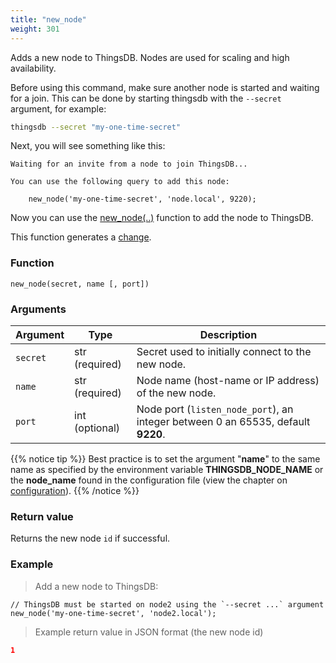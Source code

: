 ```yaml
---
title: "new_node"
weight: 301
---
```


Adds a new node to ThingsDB. Nodes are used for scaling and high availability.

Before using this command, make sure another node is started and waiting for a join. This can be done by starting thingsdb with the `--secret` argument, for example:

```bash
thingsdb --secret "my-one-time-secret"
```

Next, you will see something like this:

```text
Waiting for an invite from a node to join ThingsDB...

You can use the following query to add this node:

    new_node('my-one-time-secret', 'node.local', 9220);
```

Now you can use the [new_node(..)](../new_node) function to add the node to ThingsDB.

This function generates a [change](../../overview/changes).

### Function

`new_node(secret, name [, port])`

### Arguments

Argument | Type | Description
-------- | ---- | -----------
`secret` | str (required) | Secret used to initially connect to the new node.
`name` | str (required) | Node name (host-name or IP address) of the new node.
`port` | int (optional) | Node port (`listen_node_port`), an integer between 0 an 65535, default **9220**.

{{% notice tip %}}
Best practice is to set the argument "**name**" to the same name as specified by the environment variable **THINGSDB_NODE_NAME** or the **node_name** found in the configuration file (view the chapter on [configuration](../../getting-started/configuration)).
{{% /notice %}}

### Return value

Returns the new node `id` if successful.

### Example

> Add a new node to ThingsDB:

```thingsdb,syntax_only,@t
// ThingsDB must be started on node2 using the `--secret ...` argument
new_node('my-one-time-secret', 'node2.local');
```

> Example return value in JSON format (the new node id)

```json
1
```

